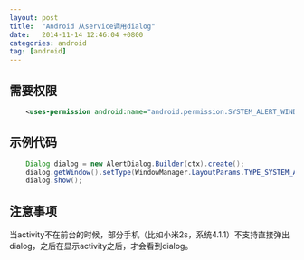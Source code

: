```yaml
---
layout: post
title:  "Android 从service调用dialog"
date:   2014-11-14 12:46:04 +0800
categories: android
tag: [android]
---
```

## 需要权限

```xml
    <uses-permission android:name="android.permission.SYSTEM_ALERT_WINDOW" />
```

##  示例代码

```java
    Dialog dialog = new AlertDialog.Builder(ctx).create();
    dialog.getWindow().setType(WindowManager.LayoutParams.TYPE_SYSTEM_ALERT);
    dialog.show();
```

## 注意事项

当activity不在前台的时候，部分手机（比如小米2s，系统4.1.1）不支持直接弹出dialog，之后在显示activity之后，才会看到dialog。
